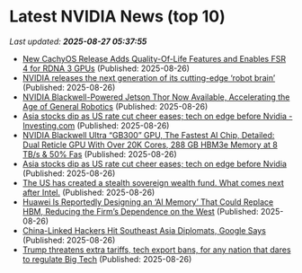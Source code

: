 # Latest NVIDIA News (top 10)
_Last updated: **2025-08-27 05:37:55**_

- [New CachyOS Release Adds Quality-Of-Life Features and Enables FSR 4 for RDNA 3 GPUs](https://www.madshrimps.be/news/new-cachyos-release-adds-quality-of-life-features-and-enables-fsr-4-for-rdna-3-gpus/) (Published: 2025-08-26)
- [NVIDIA releases the next generation of its cutting-edge ‘robot brain’](https://www.madshrimps.be/news/nvidia-releases-the-next-generation-of-its-cutting-edge-robot-brain/) (Published: 2025-08-26)
- [NVIDIA Blackwell-Powered Jetson Thor Now Available, Accelerating the Age of General Robotics](https://www.madshrimps.be/news/nvidia-blackwell-powered-jetson-thor-now-available-accelerating-the-age-of-general-robotics/) (Published: 2025-08-26)
- [Asia stocks dip as US rate cut cheer eases; tech on edge before Nvidia - Investing.com](https://slashdot.org/firehose.pl?op=view&amp;id=178869004) (Published: 2025-08-26)
- [NVIDIA Blackwell Ultra “GB300” GPU, The Fastest AI Chip, Detailed: Dual Reticle GPU With Over 20K Cores, 288 GB HBM3e Memory at 8 TB/s & 50% Fas](https://slashdot.org/firehose.pl?op=view&amp;id=178869002) (Published: 2025-08-26)
- [Asia stocks dip as US rate cut cheer eases; tech on edge before Nvidia](https://biztoc.com/x/9f052909cb4e7a03) (Published: 2025-08-26)
- [The US has created a stealth sovereign wealth fund. What comes next after Intel.](https://www.livemint.com/companies/the-us-has-created-a-stealth-sovereign-wealth-fund-what-comes-next-after-intel-11756182842965.html) (Published: 2025-08-26)
- [Huawei Is Reportedly Designing an ‘AI Memory’ That Could Replace HBM, Reducing the Firm’s Dependence on the West](https://wccftech.com/huawei-is-reportedly-designing-an-ai-memory-that-could-replace-hbm/) (Published: 2025-08-26)
- [China-Linked Hackers Hit Southeast Asia Diplomats, Google Says](https://www.insurancejournal.com/news/international/2025/08/26/836920.htm) (Published: 2025-08-26)
- [Trump threatens extra tariffs, tech export bans, for any nation that dares to regulate Big Tech](https://www.theregister.com/2025/08/26/trump_tech_tax_threat/) (Published: 2025-08-26)

